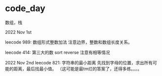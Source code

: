 # code_day

数组，栈

2022 Nov 1st

leecode 989: 数组形式整数加法
注意边界，整数和数组长度关系。

leecode 414: 第三大的数
sort reverse 注意有相等情况

2022 Nov 2nd
leecode 821: 字符串的最小距离
先找到字母的位置，求出所有可能的距离，最后找最小值。
（这可能是最tm烂的答案了，还得多练。。。。
